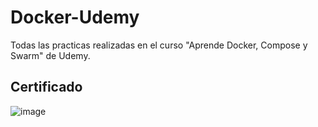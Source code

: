 # Docker-Udemy
Todas las practicas realizadas en el curso "Aprende Docker, Compose y Swarm" de Udemy.

## Certificado
![image](https://github.com/julianzanetti/Docker-Udemy/assets/134458575/83b38059-123a-458b-8d4d-e8616209a324)

